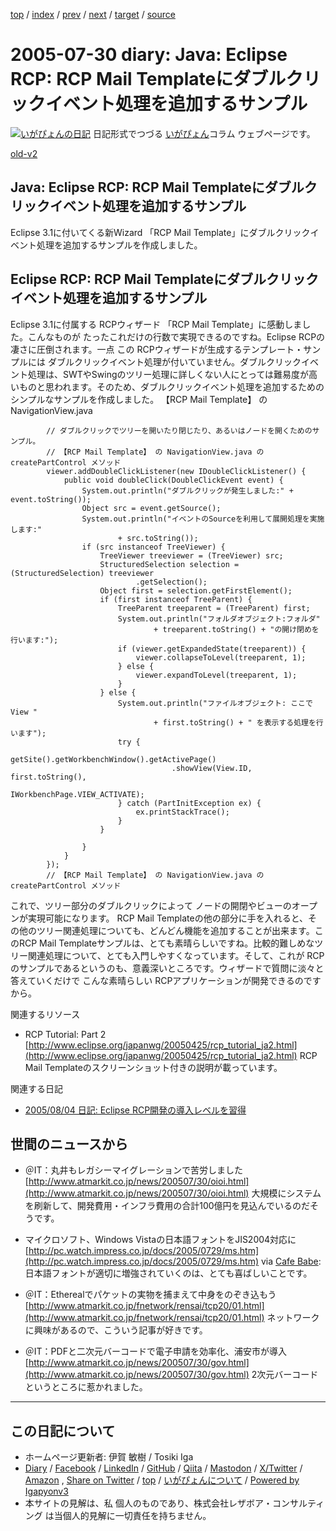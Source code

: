 [top](../index.html) 
 / [index](index.html) 
 / [prev](ig050729.html) 
 / [next](ig050801.html) 
 / [target](https://www.igapyon.jp/igapyon/diary/2005/ig050730.html) 
 / [source](https://github.com/igapyon/diary/blob/master/2005/ig050730.src.md) 

2005-07-30 diary: Java: Eclipse RCP: RCP Mail Templateにダブルクリックイベント処理を追加するサンプル
=====================================================================================================
[![いがぴょんの日記](https://www.igapyon.jp/igapyon/diary/images/iga202308_64.jpg "いがぴょん")](https://www.igapyon.jp/igapyon/diary/memo/memoigapyon.html) 日記形式でつづる [いがぴょん](https://www.igapyon.jp/igapyon/diary/memo/memoigapyon.html)コラム ウェブページです。

[old-v2](ig050730-orig.html)

## Java: Eclipse RCP: RCP Mail Templateにダブルクリックイベント処理を追加するサンプル

Eclipse 3.1に付いてくる新Wizard 「RCP Mail Template」にダブルクリックイベント処理を追加するサンプルを作成しました。


## Eclipse RCP: RCP Mail Templateにダブルクリックイベント処理を追加するサンプル

Eclipse 3.1に付属する RCPウィザード 「RCP Mail Template」に感動しました。こんなものが たったこれだけの行数で実現できるのですね。Eclipse
RCPの凄さに圧倒されます。一点 この RCPウィザードが生成するテンプレート・サンプルには ダブルクリックイベント処理が付いていません。ダブルクリックイベント処理は、SWTやSwingのツリー処理に詳しくない人にとっては難易度が高いものと思われます。そのため、ダブルクリックイベント処理を追加するためのシンプルなサンプルを作成しました。
【RCP Mail Template】 の NavigationView.java

```
        // ダブルクリックでツリーを開いたり閉じたり、あるいはノードを開くためのサンプル。
        // 【RCP Mail Template】 の NavigationView.java の createPartControl メソッド
        viewer.addDoubleClickListener(new IDoubleClickListener() {
            public void doubleClick(DoubleClickEvent event) {
                System.out.println("ダブルクリックが発生しました:" + event.toString());
                Object src = event.getSource();
                System.out.println("イベントのSourceを利用して展開処理を実施します:"
                        + src.toString());
                if (src instanceof TreeViewer) {
                    TreeViewer treeviewer = (TreeViewer) src;
                    StructuredSelection selection = (StructuredSelection) treeviewer
                            .getSelection();
                    Object first = selection.getFirstElement();
                    if (first instanceof TreeParent) {
                        TreeParent treeparent = (TreeParent) first;
                        System.out.println("フォルダオブジェクト:フォルダ"
                                + treeparent.toString() + "の開け閉めを行います:");
                        if (viewer.getExpandedState(treeparent)) {
                            viewer.collapseToLevel(treeparent, 1);
                        } else {
                            viewer.expandToLevel(treeparent, 1);
                        }
                    } else {
                        System.out.println("ファイルオブジェクト: ここで View "
                                + first.toString() + " を表示する処理を行います");
                        try {
                            getSite().getWorkbenchWindow().getActivePage()
                                    .showView(View.ID, first.toString(),
                                            IWorkbenchPage.VIEW_ACTIVATE);
                        } catch (PartInitException ex) {
                            ex.printStackTrace();
                        }
                    }

                }
            }
        });
        // 【RCP Mail Template】 の NavigationView.java の createPartControl メソッド
```


これで、ツリー部分のダブルクリックによって ノードの開閉やビューのオープンが実現可能になります。
RCP Mail Templateの他の部分に手を入れると、その他のツリー関連処理についても、どんどん機能を追加することが出来ます。このRCP
Mail Templateサンプルは、とても素晴らしいですね。比較的難しめなツリー関連処理について、とても入門しやすくなっています。そして、これが
RCPのサンプルであるというのも、意義深いところです。ウィザードで質問に淡々と答えていくだけで こんな素晴らしい RCPアプリケーションが開発できるのですから。

関連するリソース

* RCP Tutorial: Part 2
  [http://www.eclipse.org/japanwg/20050425/rcp_tutorial_ja2.html](http://www.eclipse.org/japanwg/20050425/rcp_tutorial_ja2.html)
  RCP Mail Templateのスクリーンショット付きの説明が載っています。

関連する日記

* [2005/08/04 日記: Eclipse RCP開発の導入レベルを習得](ig050804.html)

## 世間のニュースから

* ＠IT：丸井もレガシーマイグレーションで苦労しました
  [http://www.atmarkit.co.jp/news/200507/30/oioi.html](http://www.atmarkit.co.jp/news/200507/30/oioi.html)
  大規模にシステムを刷新して、開発費用・インフラ費用の合計100億円を見込んでいるのだそうです。
  
* マイクロソフト、Windows Vistaの日本語フォントをJIS2004対応に
  [http://pc.watch.impress.co.jp/docs/2005/0729/ms.htm](http://pc.watch.impress.co.jp/docs/2005/0729/ms.htm)
  via [Cafe Babe](http://d.hatena.ne.jp/kazama/20050729): 日本語フォントが適切に増強されていくのは、とても喜ばしいことです。
  
* ＠IT：Etherealでパケットの実物を捕まえて中身をのぞき込もう
  [http://www.atmarkit.co.jp/fnetwork/rensai/tcp20/01.html](http://www.atmarkit.co.jp/fnetwork/rensai/tcp20/01.html)
  ネットワークに興味があるので、こういう記事が好きです。
  
* ＠IT：PDFと二次元バーコードで電子申請を効率化、浦安市が導入
  [http://www.atmarkit.co.jp/news/200507/30/gov.html](http://www.atmarkit.co.jp/news/200507/30/gov.html)
  2次元バーコードというところに惹かれました。


----------------------------------------------------------------------------------------------------

## この日記について

* ホームページ更新者: 伊賀 敏樹 / Tosiki Iga
* [Diary](https://www.igapyon.jp/igapyon/diary/) / [Facebook](https://www.facebook.com/igapyon) / [LinkedIn](https://www.linkedin.com/in/toshikiiga) / [GitHub](https://github.com/igapyon) / [Qiita](https://qiita.com/igapyon) / [Mastodon](https://social.vivaldi.net/@igapyon) / [X/Twitter](https://twitter.com/ToshikiIga) / [Amazon](https://www.amazon.co.jp/%E4%BC%8A%E8%B3%80-%E6%95%8F%E6%A8%B9/e/B004LTQWCQ) ,
[Share on Twitter](https://twitter.com/intent/tweet?hashtags=igapyon%2Cdiary%2C%E3%81%84%E3%81%8C%E3%81%B4%E3%82%87%E3%82%93&text=Java%3A+Eclipse+RCP%3A+RCP+Mail+Template%E3%81%AB%E3%83%80%E3%83%96%E3%83%AB%E3%82%AF%E3%83%AA%E3%83%83%E3%82%AF%E3%82%A4%E3%83%99%E3%83%B3%E3%83%88%E5%87%A6%E7%90%86%E3%82%92%E8%BF%BD%E5%8A%A0%E3%81%99%E3%82%8B%E3%82%B5%E3%83%B3%E3%83%97%E3%83%AB&url=https%3A%2F%2Fwww.igapyon.jp%2Figapyon%2Fdiary%2F2005%2Fig050730.html) / [top](../index.html) / [いがぴょんについて](https://www.igapyon.jp/igapyon/diary/memo/memoigapyon.html) / [Powered by Igapyonv3](https://github.com/igapyon/igapyonv3)
* 本サイトの見解は、私 個人のものであり、株式会社レザボア・コンサルティング は当個人的見解に一切責任を持ちません。 
